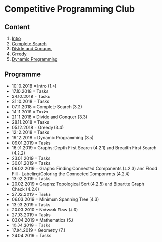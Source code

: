 # Competitive Programming Club

## Content
1. [Intro](01_Intro)
2. [Complete Search](02_Complete_Search)
3. [Divide and Conquer](03_Divide_and_Conquer)
4. [Greedy](04_Greedy)
5. [Dynamic Programming](05_Dynamic_Programming)

## Programme
- 10.10.2018 = Intro (1.4)
- 17.10.2018 = Tasks
- 24.10.2018 = Tasks
- 31.10.2018 = Tasks
- 07.11.2018 = Complete Search (3.2)
- 14.11.2018 = Tasks
- 21.11.2018 = Divide and Conquer (3.3)
- 28.11.2018 = Tasks
- 05.12.2018 = Greedy (3.4)
- 12.12.2018 = Tasks
- 19.12.2018 = Dynamic Programming (3.5)
- 09.01.2019 = Tasks
- 16.01.2019 = Graphs: Depth First Search (4.2.1) and Breadth First Search (4.2.2)
- 23.01.2019 = Tasks
- 30.01.2019 = Tasks
- 06.02.2019 = Graphs: Finding Connected Components (4.2.3) and Flood Fill - Labeling/Coloring the Connected Components (4.2.4)
- 13.02.2019 = Tasks
- 20.02.2019 = Graphs: Topological Sort (4.2.5) and Bipartite Graph Check (4.2.6)
- 27.02.2019 = Tasks
- 06.03.2019 = Minimum Spanning Tree (4.3)
- 13.03.2019 = Tasks
- 20.03.2019 = Network Flow (4.6)
- 27.03.2019 = Tasks
- 03.04.2019 = Mathematics (5.)
- 10.04.2019 = Tasks
- 17.04.2019 = Geometry (7.)
- 24.04.2019 = Tasks

